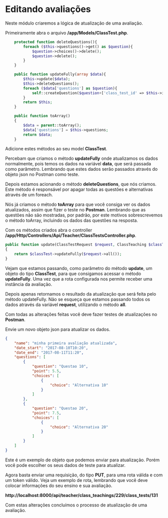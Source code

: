 # Editando avaliações

Neste módulo criaremos a lógica de atualização de uma avaliação.

Primeiramente abra o arquivo **/app/Models/ClassTest.php**.

```php
    protected function deleteQuestions(){
        foreach ($this->questions()->get() as $question){
            $question->choices()->delete();
            $question->delete();
        }
    }

    public function updateFully(array $data){
        $this->update($data);
        $this->deleteQuestions();
        foreach ($data['questions'] as $question){
            self::createQuestion($question+['class_test_id' => $this->id]);
        }
        return $this;
    }

    public function toArray()
    {
        $data = parent::toArray();
        $data['questions'] = $this->questions;
        return $data;
    }
```

Adicione estes métodos ao seu model **ClassTest**.

Percebam que criamos o método **updateFully** onde atualizamos os dados normalmente, pois temos os dados na variável **data**, que será passada como parâmetro. Lembrando que estes dados serão passados através do objeto json no Postman como teste.

Depois estamos acionando o método **deleteQuestions**, que nós criamos. Este método é responsável por apagar todas as questões e alternativas através de um foreach.

Nós já criamos o método **toArray** para que você consiga ver os dados atualizados, assim que fizer o teste no **Postman**. Lembrando que as questões não são mostradas, por padrão, por este motivos sobrescrevemos o método toArray, incluindo os dados das questões na resposta.

Com os métodos criados abra o controller **/app/Http/Controllers/Api/Teacher/ClassTestsController.php**.

```php
public function update(ClassTestRequest $request, ClassTeaching $classTeaching, ClassTest $classTest)
{
    return $classTest->updateFully($request->all());
}
```

Vejam que estamos passando, como parâmetro do método **update**, um objeto do tipo **ClassTest**, para que consigamos acessar o método **updateFully**. Uma vez que a rota configurada nos permite receber uma instância da avaliação.

Depois apenas retornamos o resultado da atualização que será feita pelo método updateFully. Não se esqueça que estamos passando todos os dados através da variável **request**, utilizando o método **all**.

Com todas as alterações feitas você deve fazer testes de atualizações no **Postman**.

Envie um novo objeto json para atualizar os dados.

```json
{
    "name": "minha primeira avaliação atualizada",
    "date_start": "2017-08-10T10:20",
    "date_end": "2017-08-11T11:20",
    "questions": [
    	{
    		"question": "Questao 10",
    		"point": 5.5,
    		"choices": [
    			{
    				"choice": "Alternativa 10"
    			}	
    		]
    	},
    	{
    		"question": "Questao 20",
    		"point": 7.5,
    		"choices": [
    			{
    				"choice": "Alternativa 20"
    			}	
    		]
    	}
    ]
}
```

Este é um exemplo de objeto que podemos enviar para atualização. Porém você pode escolher os seus dados de teste para atualizar.

Agora basta enviar uma requisição, do tipo **PUT**, para uma rota válida e com um token válido. Veja um exemplo de rota, lembrando que você deve colocar informações do seu ensino e sua avaliação.

**http://localhost:8000/api/teacher/class_teachings/229/class_tests/131**

Com estas alterações concluímos o processo de atualização de uma avaliação.